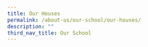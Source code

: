 ```yaml
---
title: Our Houses
permalink: /about-us/our-school/our-houses/
description: ""
third_nav_title: Our School
---
```


